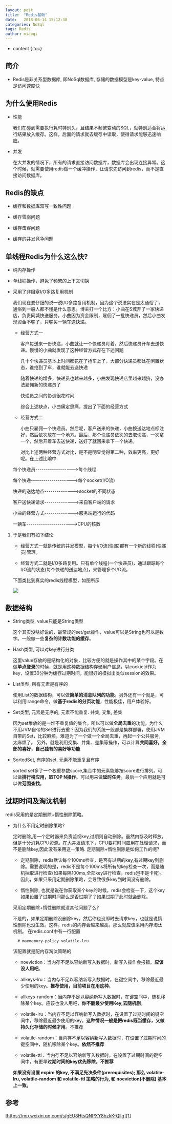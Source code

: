 ```yaml
---
layout: post
title:  "Redis基础"
date:   2018-06-14 15:12:38
categories: NoSql
tags: Redis
author: miaoqi
---
```


* content
{:toc}

## 简介

* Redis是非关系型数据库, 即NoSql数据库, 存储的数据模型是key-value, 特点是访问速度快

## 为什么使用Redis

* 性能

    我们在碰到需要执行耗时特别久，且结果不频繁变动的SQL，就特别适合将运行结果放入缓存。这样，后面的请求就去缓存中读取，使得请求能够迅速响应。

* 并发

    在大并发的情况下，所有的请求直接访问数据库，数据库会出现连接异常。这个时候，就需要使用redis做一个缓冲操作，让请求先访问到redis，而不是直接访问数据库。

## Redis的缺点

* 缓存和数据库双写一致性问题

* 缓存雪崩问题

* 缓存击穿问题

* 缓存的并发竞争问题

## 单线程Redis为什么这么快?

* 纯内存操作

* 单线程操作，避免了频繁的上下文切换

* 采用了非阻塞I/O多路复用机制

    我们现在要仔细的说一说I/O多路复用机制，因为这个说法实在是太通俗了，通俗到一般人都不懂是什么意思。博主打一个比方：小曲在S城开了一家快递店，负责同城快送服务。小曲因为资金限制，雇佣了一批快递员，然后小曲发现资金不够了，只够买一辆车送快递。

    * 经营方式一

        客户每送来一份快递，小曲就让一个快递员盯着，然后快递员开车去送快递。慢慢的小曲就发现了这种经营方式存在下述问题
        
        几十个快递员基本上时间都花在了抢车上了，大部分快递员都处在闲置状态，谁抢到了车，谁就能去送快递
        
        随着快递的增多，快递员也越来越多，小曲发现快递店里越来越挤，没办法雇佣新的快递员了
        
        快递员之间的协调很花时间
        
        综合上述缺点，小曲痛定思痛，提出了下面的经营方式
        
    * 经营方式二

        小曲只雇佣一个快递员。然后呢，客户送来的快递，小曲按送达地点标注好，然后依次放在一个地方。最后，那个快递员依次的去取快递，一次拿一个，然后开着车去送快递，送好了就回来拿下一个快递。

        对比上述两种经营方式对比，是不是明显觉得第二种，效率更高，更好呢。在上述比喻中:

    每个快递员------------------>每个线程

    每个快递-------------------->每个socket(I/O流)
    
    快递的送达地点-------------->socket的不同状态
    
    客户送快递请求-------------->来自客户端的请求
    
    小曲的经营方式-------------->服务端运行的代码
    
    一辆车---------------------->CPU的核数

1. 于是我们有如下结论:
    
    * 经营方式一就是传统的并发模型，每个I/O流(快递)都有一个新的线程(快递员)管理。

    * 经营方式二就是I/O多路复用。只有单个线程(一个快递员)，通过跟踪每个I/O流的状态(每个快递的送达地点)，来管理多个I/O流。

    下面类比到真实的redis线程模型，如图所示

    ![](http://miaomiaoqi.github.io/images/redis/redis的io多路复用.png) 

## 数据结构

* String类型, value只能是String类型

    这个其实没啥好说的，最常规的set/get操作，value可以是String也可以是数字。一般做一些**复杂的计数功能的缓存**。

* Hash类型, 可以对key进行分类

    这里value存放的是结构化的对象，比较方便的就是操作其中的某个字段。在做**单点登录**的时候，就是用这种数据结构存储用户信息，以cookieId作为key，设置30分钟为缓存过期时间，能很好的模拟出类似session的效果。

* List类型, 所有元素是有序的

    使用List的数据结构，可以做**简单的消息队列的功能**。另外还有一个就是，可以利用lrange命令，做**基于redis的分页功能**，性能极佳，用户体验好。

* Set类型, 元素是无序的, 元素不能重复. 并集, 交集, 差集

    因为set堆放的是一堆不重复值的集合。所以可以做**全局去重**的功能。为什么不用JVM自带的Set进行去重？因为我们的系统一般都是集群部署，使用JVM自带的Set，比较麻烦，难道为了一个做一个全局去重，再起一个公共服务，太麻烦了。
另外，就是利用交集、并集、差集等操作，可以计算**共同喜好，全部的喜好，自己独有的喜好等功能**
    
* SortedSet, 有序的set, 元素不能重复且有序

    sorted set多了一个权重参数score,集合中的元素能够按score进行排列。可以做**排行榜应用，取TOP N操作**。可以用来做**延时任务**。最后一个应用就是可以做**范围查找**。  

## 过期时间及淘汰机制

redis采用的是定期删除+惰性删除策略。

* 为什么不用定时删除策略?

    定时删除,用一个定时器来负责监视key,过期则自动删除。虽然内存及时释放，但是十分消耗CPU资源。在大并发请求下，CPU要将时间应用在处理请求，而不是删除key,因此没有采用这一策略.
定期删除+惰性删除是如何工作的呢?

    * 定期删除，redis默认每个100ms检查，是否有过期的key,有过期key则删除。需要说明的是，redis不是每个100ms将所有的key检查一次，而是随机抽取进行检查(如果每隔100ms,全部key进行检查，redis岂不是卡死)。因此，如果只采用定期删除策略，会导致很多key到时间没有删除。

    * 惰性删除, 也就是说在你获取某个key的时候，redis会检查一下，这个key如果设置了过期时间那么是否过期了？如果过期了此时就会删除。

    采用定期删除+惰性删除就没其他问题了么?

    不是的，如果定期删除没删除key。然后你也没即时去请求key，也就是说惰性删除也没生效。这样，redis的内存会越来越高。那么就应该采用内存淘汰机制。
在redis.conf中有一行配置

        # maxmemory-policy volatile-lru

    该配置就是配内存淘汰策略的

    * noeviction：当内存不足以容纳新写入数据时，新写入操作会报错。**应该没人用吧**。

    * allkeys-lru：当内存不足以容纳新写入数据时，在键空间中，移除最近最少使用的key。**推荐使用，目前项目在用这种**。

    * allkeys-random：当内存不足以容纳新写入数据时，在键空间中，随机移除某个key。应该也没人用吧，**你不删最少使用Key,去随机删**。

    * volatile-lru：当内存不足以容纳新写入数据时，在设置了过期时间的键空间中，移除最近最少使用的key。**这种情况一般是把redis既当缓存，又做持久化存储的时候才用**。不推荐
    
    * volatile-random：当内存不足以容纳新写入数据时，在设置了过期时间的键空间中，随机移除某个key。**依然不推荐**

    * volatile-ttl：当内存不足以容纳新写入数据时，在设置了过期时间的键空间中，有更早**过期时间的key优先移除。不推荐**

    **如果没有设置 expire 的key, 不满足先决条件(prerequisites); 那么 volatile-lru, volatile-random 和 volatile-ttl 策略的行为, 和 noeviction(不删除) 基本上一致。**
    
## 参考

[https://mp.weixin.qq.com/s/gEU8HtsQNPXY8bzkK-Qllg][1]

[1]: https://mp.weixin.qq.com/s/gEU8HtsQNPXY8bzkK-Qllg
    
    
    
    